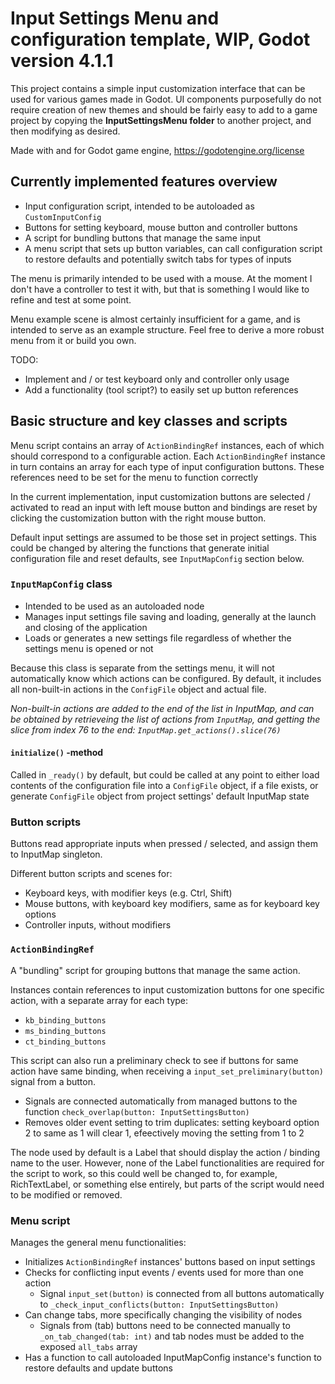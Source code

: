 # Input Settings Menu and configuration template, WIP, Godot version 4.1.1

This project contains a simple input customization interface that can be used for various games made in Godot. UI components purposefully do not require creation of new themes and should be fairly easy to add to a game project by copying the **InputSettingsMenu folder** to another project, and then modifying as desired.

Made with and for Godot game engine, <https://godotengine.org/license>

## Currently implemented features overview

- Input configuration script, intended to be autoloaded as `CustomInputConfig`
- Buttons for setting keyboard, mouse button and controller buttons
- A script for bundling buttons that manage the same input
- A menu script that sets up button variables, can call configuration script to restore defaults and potentially switch tabs for types of inputs

The menu is primarily intended to be used with a mouse. At the moment I don't have a controller to test it with, but that is something I would like to refine and test at some point.

Menu example scene is almost certainly insufficient for a game, and is intended to serve as an example structure. Feel free to derive a more robust menu from it or build you own.

TODO:

- Implement and / or test keyboard only and controller only usage
- Add a functionality (tool script?) to easily set up button references

## Basic structure and key classes and scripts

Menu script contains an array of `ActionBindingRef` instances, each of which should correspond to a configurable action. Each `ActionBindingRef` instance in turn contains an array for each type of input configuration buttons. These references need to be set for the menu to function correctly

In the current implementation, input customization buttons are selected / activated to read an input with left mouse button and bindings are reset by clicking the customization button with the right mouse button.

Default input settings are assumed to be those set in project settings. This could be changed by altering the functions that generate initial configuration file and reset defaults, see `InputMapConfig` section below.

### `InputMapConfig` class

- Intended to be used as an autoloaded node
- Manages input settings file saving and loading, generally at the launch and closing of the application
- Loads or generates a new settings file regardless of whether the settings menu is opened or not

Because this class is separate from the settings menu, it will not automatically know which actions can be configured. By default, it includes all non-built-in actions in the `ConfigFile` object and actual file.

*Non-built-in actions are added to the end of the list in InputMap, and can be obtained by retrieveing the list of actions from `InputMap`, and getting the slice from index 76 to the end: `InputMap.get_actions().slice(76)`*

#### `initialize()` -method
  
Called in `_ready()` by default, but could be called at any point to either load contents of the configuration file into a `ConfigFile` object, if a file exists, or generate `ConfigFile` object from project settings' default InputMap state

### Button scripts

Buttons read appropriate inputs when pressed / selected, and assign them to InputMap singleton.

Different button scripts and scenes for:

- Keyboard keys, with modifier keys (e.g. Ctrl, Shift)
- Mouse buttons, with keyboard key modifiers, same as for keyboard key options
- Controller inputs, without modifiers

### `ActionBindingRef`

A "bundling" script for grouping buttons that manage the same action.

Instances contain references to input customization buttons for one specific action, with a separate array for each type:

- `kb_binding_buttons`
- `ms_binding_buttons`
- `ct_binding_buttons`

This script can also run a preliminary check to see if buttons for same action have same binding, when receiving a `input_set_preliminary(button)` signal from a button.

- Signals are connected automatically from managed buttons to the function `check_overlap(button: InputSettingsButton)`
- Removes older event setting to trim duplicates: setting keyboard option 2 to same as 1 will clear 1, efeectively moving the setting from 1 to 2

The node used by default is a Label that should display the action / binding name to the user. However, none of the Label functionalities are required for the script to work, so this could well be changed to, for example, RichTextLabel, or something else entirely, but parts of the script would need to be modified or removed.

### Menu script

Manages the general menu functionalities:

- Initializes `ActionBindingRef` instances' buttons based on input settings
- Checks for conflicting input events / events used for more than one action
  - Signal `input_set(button)` is connected from all buttons automatically to `_check_input_conflicts(button: InputSettingsButton)`
- Can change tabs, more specifically changing the visibility of nodes
  - Signals from (tab) buttons need to be connected manually to `_on_tab_changed(tab: int)` and tab nodes must be added to the exposed `all_tabs` array
- Has a function to call autoloaded InputMapConfig instance's function to restore defaults and update buttons
